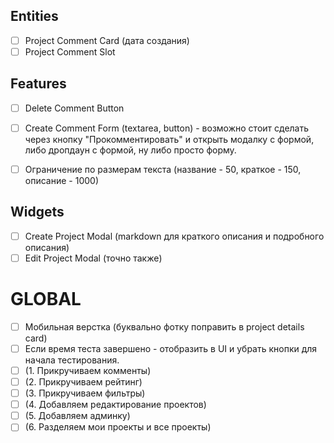 ## Entities

- [ ] Project Comment Card (дата создания)
- [ ] Project Comment Slot

## Features

- [ ] Delete Comment Button
- [ ] Create Comment Form (textarea, button) - возможно стоит сделать через кнопку "Прокомментировать" и открыть модалку с формой, либо дропдаун с формой, ну либо просто форму.

- [ ] Ограничение по размерам текста (название - 50, краткое - 150, описание - 1000)


## Widgets
- [ ] Create Project Modal (markdown для краткого описания и подробного описания)
- [ ] Edit Project Modal (точно также)

# GLOBAL
- [ ] Мобильная верстка (буквально фотку поправить в project details card)
- [ ] Если время теста завершено - отобразить в UI и убрать кнопки для начала тестирования.
- [ ] (1. Прикручиваем комменты)
- [ ] (2. Прикручиваем рейтинг)
- [ ] (3. Прикручиваем фильтры)
- [ ] (4. Добавляем редактирование проектов)
- [ ] (5. Добавляем админку)
- [ ] (6. Разделяем мои проекты и все проекты)

